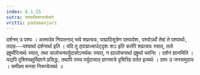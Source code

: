 ```yaml
---
index: 8.1.25
sutra: पश्यार्थैश्चानालोचने
vritti: padamanjari
---
```


 दर्शनम् उ पश्यः । अस्मादेव निपातनाद् भावे शप्रत्ययः, पाघ्रादिसूत्रेण पश्यादेशः, पश्योऽर्थो तेषां ते पश्यार्थाः, तदाह---पश्यार्था दर्शनार्था इति । यदि तु ठ्पाघ्राध्माधेट्दृशः शःऽ इति कर्तरि शप्रत्ययः स्यात्, ततो द्रष्ट्रर्थैरित्यर्थः स्यात्, तथा चालोचनपर्युदासोऽनर्थकः स्यात्, न ह्यालोचनार्था द्रष्ट्रर्था भवन्ति । दर्शनं ज्ञानमिति । यद्यपि दृशिश्चक्षुर्विज्ञाने प्रसिद्धः, तथापि तस्य पर्युदासात् ज्ञानमात्रे दृशिरिह वर्तत इत्यर्थः । ग्रामः उ जनसमुदायः । समीक्ष्य मनसा निरूप्येत्यर्थः ॥